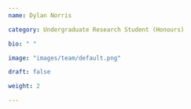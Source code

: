 ```yaml
---
name: Dylan Norris

category: Undergraduate Research Student (Honours)

bio: " "

image: "images/team/default.png"

draft: false

weight: 2

---
```


